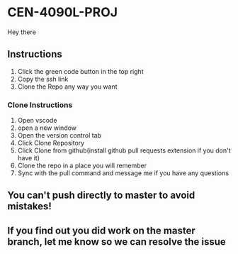 # CEN-4090L-PROJ
Hey there
## Instructions
1. Click the green code button in the top right
2. Copy the ssh link
3. Clone the Repo any way you want

### Clone Instructions
1. Open vscode
2. open a new window
3. Open the version control tab
4. Click Clone Repository
5. Click Clone from github(install github pull requests extension if you don't have it)
6. Clone the repo in a place you will remember
7. Sync with the pull command and message me if you have any questions

## You can't push directly to master to avoid mistakes!
## If you find out you did work on the master branch, let me know so we can resolve the issue
